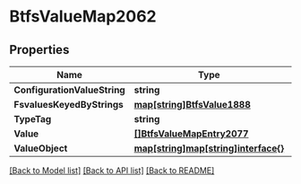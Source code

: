 # BtfsValueMap2062

## Properties

Name | Type | Description | Notes
------------ | ------------- | ------------- | -------------
**ConfigurationValueString** | **string** |  | [optional] 
**FsvaluesKeyedByStrings** | [**map[string]BtfsValue1888**](BTFSValue-1888.md) |  | [optional] 
**TypeTag** | **string** |  | [optional] 
**Value** | [**[]BtfsValueMapEntry2077**](BTFSValueMapEntry-2077.md) |  | [optional] 
**ValueObject** | [**map[string]map[string]interface{}**](map[string]interface{}.md) |  | [optional] 

[[Back to Model list]](../README.md#documentation-for-models) [[Back to API list]](../README.md#documentation-for-api-endpoints) [[Back to README]](../README.md)


